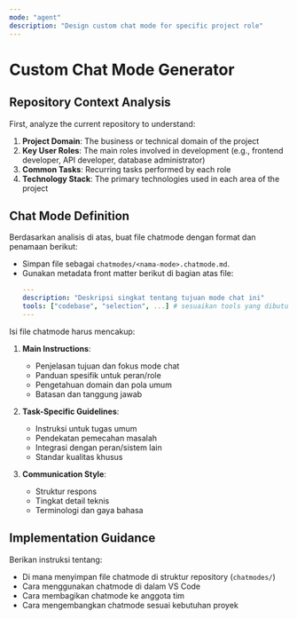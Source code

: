 ```yaml
---
mode: "agent"
description: "Design custom chat mode for specific project role"
---
```

# Custom Chat Mode Generator

## Repository Context Analysis

First, analyze the current repository to understand:

1. **Project Domain**: The business or technical domain of the project
2. **Key User Roles**: The main roles involved in development (e.g., frontend developer, API developer, database administrator)
3. **Common Tasks**: Recurring tasks performed by each role
4. **Technology Stack**: The primary technologies used in each area of the project

## Chat Mode Definition

Berdasarkan analisis di atas, buat file chatmode dengan format dan penamaan berikut:

- Simpan file sebagai `chatmodes/<nama-mode>.chatmode.md`.
- Gunakan metadata front matter berikut di bagian atas file:
  ```yaml
  ---
  description: "Deskripsi singkat tentang tujuan mode chat ini"
  tools: ["codebase", "selection", ...] # sesuaikan tools yang dibutuhkan
  ---
  ```

Isi file chatmode harus mencakup:

1. **Main Instructions**:
   - Penjelasan tujuan dan fokus mode chat
   - Panduan spesifik untuk peran/role
   - Pengetahuan domain dan pola umum
   - Batasan dan tanggung jawab

2. **Task-Specific Guidelines**:
   - Instruksi untuk tugas umum
   - Pendekatan pemecahan masalah
   - Integrasi dengan peran/sistem lain
   - Standar kualitas khusus

3. **Communication Style**:
   - Struktur respons
   - Tingkat detail teknis
   - Terminologi dan gaya bahasa

## Implementation Guidance

Berikan instruksi tentang:
- Di mana menyimpan file chatmode di struktur repository (`chatmodes/`)
- Cara menggunakan chatmode di dalam VS Code
- Cara membagikan chatmode ke anggota tim
- Cara mengembangkan chatmode sesuai kebutuhan proyek

